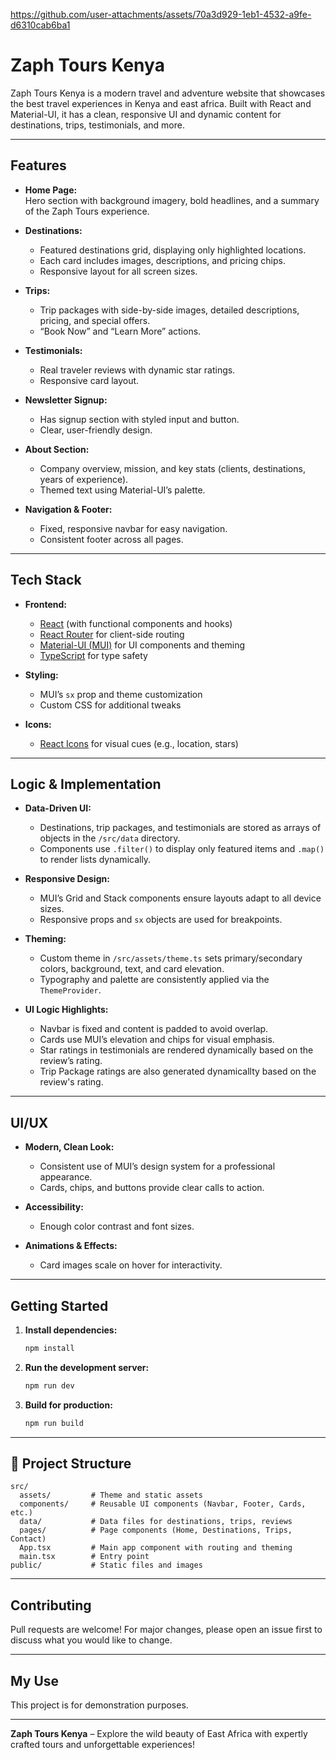 


https://github.com/user-attachments/assets/70a3d929-1eb1-4532-a9fe-d6310cab6ba1


# Zaph Tours Kenya

Zaph Tours Kenya is a modern travel and adventure website that showcases the best travel experiences in Kenya and east africa. Built with React and Material-UI, it has a clean, responsive UI and dynamic content for destinations, trips, testimonials, and more.

---

## Features

- **Home Page:**  
  Hero section with background imagery, bold headlines, and a summary of the Zaph Tours experience.

- **Destinations:**

  - Featured destinations grid, displaying only highlighted locations.
  - Each card includes images, descriptions, and pricing chips.
  - Responsive layout for all screen sizes.

- **Trips:**

  - Trip packages with side-by-side images, detailed descriptions, pricing, and special offers.
  - “Book Now” and “Learn More” actions.

- **Testimonials:**

  - Real traveler reviews with dynamic star ratings.
  - Responsive card layout.

- **Newsletter Signup:**

  - Has signup section with styled input and button.
  - Clear, user-friendly design.

- **About Section:**

  - Company overview, mission, and key stats (clients, destinations, years of experience).
  - Themed text using Material-UI’s palette.

- **Navigation & Footer:**
  - Fixed, responsive navbar for easy navigation.
  - Consistent footer across all pages.

---

## Tech Stack

- **Frontend:**

  - [React](https://react.dev/) (with functional components and hooks)
  - [React Router](https://reactrouter.com/) for client-side routing
  - [Material-UI (MUI)](https://mui.com/) for UI components and theming
  - [TypeScript](https://www.typescriptlang.org/) for type safety

- **Styling:**

  - MUI’s `sx` prop and theme customization
  - Custom CSS for additional tweaks

- **Icons:**
  - [React Icons](https://react-icons.github.io/react-icons/) for visual cues (e.g., location, stars)

---

## Logic & Implementation

- **Data-Driven UI:**

  - Destinations, trip packages, and testimonials are stored as arrays of objects in the `/src/data` directory.
  - Components use `.filter()` to display only featured items and `.map()` to render lists dynamically.

- **Responsive Design:**

  - MUI’s Grid and Stack components ensure layouts adapt to all device sizes.
  - Responsive props and `sx` objects are used for breakpoints.

- **Theming:**

  - Custom theme in `/src/assets/theme.ts` sets primary/secondary colors, background, text, and card elevation.
  - Typography and palette are consistently applied via the `ThemeProvider`.

- **UI Logic Highlights:**
  - Navbar is fixed and content is padded to avoid overlap.
  - Cards use MUI’s elevation and chips for visual emphasis.
  - Star ratings in testimonials are rendered dynamically based on the review’s rating.
  - Trip Package ratings are also generated dynamicallty based on the review's rating.

---

## UI/UX

- **Modern, Clean Look:**

  - Consistent use of MUI’s design system for a professional appearance.
  - Cards, chips, and buttons provide clear calls to action.

- **Accessibility:**

  - Enough color contrast and font sizes.

- **Animations & Effects:**
  - Card images scale on hover for interactivity.

---

## Getting Started

1. **Install dependencies:**

   ```bash
   npm install
   ```

2. **Run the development server:**

   ```bash
   npm run dev
   ```

3. **Build for production:**
   ```bash
   npm run build
   ```

---

## 📁 Project Structure

```
src/
  assets/         # Theme and static assets
  components/     # Reusable UI components (Navbar, Footer, Cards, etc.)
  data/           # Data files for destinations, trips, reviews
  pages/          # Page components (Home, Destinations, Trips, Contact)
  App.tsx         # Main app component with routing and theming
  main.tsx        # Entry point
public/           # Static files and images
```

---

## Contributing

Pull requests are welcome! For major changes, please open an issue first to discuss what you would like to change.

---

## My Use

This project is for demonstration purposes.

---

**Zaph Tours Kenya** – Explore the wild beauty of East Africa with expertly crafted tours and unforgettable experiences!
